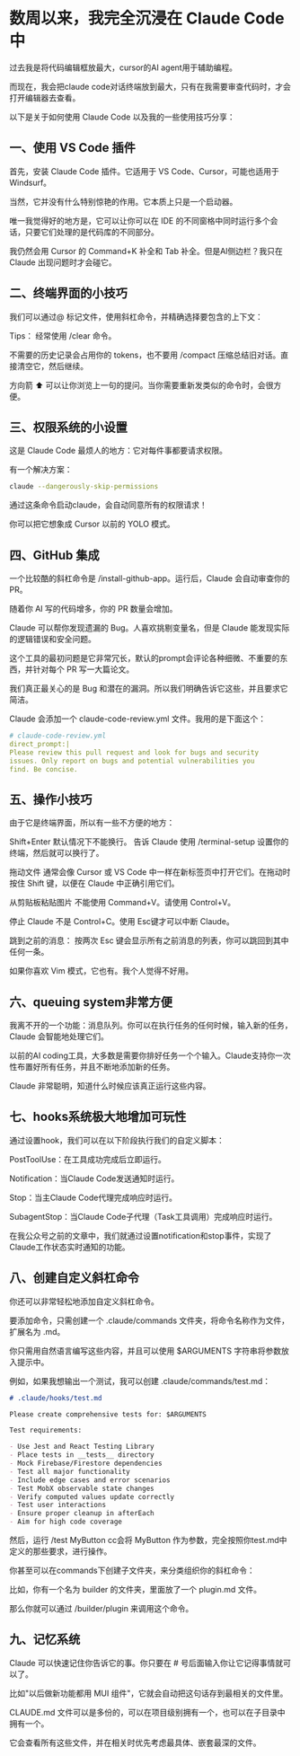 # 数周以来，我完全沉浸在 Claude Code 中

过去我是将代码编辑框放最大，cursor的AI agent用于辅助编程。

而现在，我会把claude code对话终端放到最大，只有在我需要审查代码时，才会打开编辑器去查看。

以下是关于如何使用 Claude Code 以及我的一些使用技巧分享：



## 一、使用 VS Code 插件

首先，安装 Claude Code 插件。它适用于 VS Code、Cursor，可能也适用于 Windsurf。

当然，它并没有什么特别惊艳的作用。它本质上只是一个启动器。

唯一我觉得好的地方是，它可以让你可以在 IDE 的不同窗格中同时运行多个会话，只要它们处理的是代码库的不同部分。




我仍然会用 Cursor 的 Command+K 补全和 Tab 补全。但是AI侧边栏？我只在 Claude 出现问题时才会碰它。



## 二、终端界面的小技巧

我们可以通过@ 标记文件，使用斜杠命令，并精确选择要包含的上下文：




Tips： 经常使用 /clear 命令。

不需要的历史记录会占用你的 tokens，也不要用 /compact 压缩总结旧对话。直接清空它，然后继续。

方向箭 ⬆️ 可以让你浏览上一句的提问。当你需要重新发类似的命令时，会很方便。



## 三、权限系统的小设置


这是 Claude Code 最烦人的地方：它对每件事都要请求权限。

有一个解决方案：



```bash
claude --dangerously-skip-permissions
```
通过这条命令启动claude，会自动同意所有的权限请求！

你可以把它想象成 Cursor 以前的 YOLO 模式。



## 四、GitHub 集成


一个比较酷的斜杠命令是 /install-github-app。运行后，Claude 会自动审查你的 PR。

随着你 AI 写的代码增多，你的 PR 数量会增加。

Claude 可以帮你发现遗漏的 Bug。人喜欢挑剔变量名，但是 Claude 能发现实际的逻辑错误和安全问题。




这个工具的最初问题是它非常冗长，默认的prompt会评论各种细微、不重要的东西，并针对每个 PR 写一大篇论文。

我们真正最关心的是 Bug 和潜在的漏洞。所以我们明确告诉它这些，并且要求它简洁。

Claude 会添加一个 claude-code-review.yml 文件。我用的是下面这个：

```yaml
# claude-code-review.yml
direct_prompt:|  
Please review this pull request and look for bugs and security 
issues. Only report on bugs and potential vulnerabilities you 
find. Be concise.
```


## 五、操作小技巧


由于它是终端界面，所以有一些不方便的地方：

Shift+Enter 默认情况下不能换行。 告诉 Claude 使用 /terminal-setup 设置你的终端，然后就可以换行了。

拖动文件 通常会像 Cursor 或 VS Code 中一样在新标签页中打开它们。在拖动时按住 Shift 键，以便在 Claude 中正确引用它们。

从剪贴板粘贴图片 不能使用 Command+V。请使用 Control+V。

停止 Claude 不是 Control+C。使用 Esc键才可以中断 Claude。

跳到之前的消息： 按两次 Esc 键会显示所有之前消息的列表，你可以跳回到其中任何一条。

如果你喜欢 Vim 模式，它也有。我个人觉得不好用。



## 六、queuing system非常方便


我离不开的一个功能：消息队列。你可以在执行任务的任何时候，输入新的任务，Claude 会智能地处理它们。

以前的AI coding工具，大多数是需要你排好任务一个个输入。Claude支持你一次性布置好所有任务，并且不断地添加新的任务。




Claude 非常聪明，知道什么时候应该真正运行这些内容。



## 七、hooks系统极大地增加可玩性
通过设置hook，我们可以在以下阶段执行我们的自定义脚本：

PostToolUse：在工具成功完成后立即运行。

Notification：当Claude Code发送通知时运行。

Stop：当主Claude Code代理完成响应时运行。

SubagentStop：当Claude Code子代理（Task工具调用）完成响应时运行。

在我公众号之前的文章中，我们就通过设置notification和stop事件，实现了Claude工作状态实时通知的功能。



## 八、创建自定义斜杠命令


你还可以非常轻松地添加自定义斜杠命令。

要添加命令，只需创建一个 .claude/commands 文件夹，将命令名称作为文件，扩展名为 .md。

你只需用自然语言编写这些内容，并且可以使用 $ARGUMENTS 字符串将参数放入提示中。

例如，如果我想输出一个测试，我可以创建 .claude/commands/test.md：

```markdown
# .claude/hooks/test.md

Please create comprehensive tests for: $ARGUMENTS

Test requirements:

- Use Jest and React Testing Library
- Place tests in __tests__ directory
- Mock Firebase/Firestore dependencies
- Test all major functionality
- Include edge cases and error scenarios
- Test MobX observable state changes
- Verify computed values update correctly
- Test user interactions
- Ensure proper cleanup in afterEach
- Aim for high code coverage
```
然后，运行 /test MyButton cc会将 MyButton 作为参数，完全按照你test.md中定义的那些要求，进行操作。



你甚至可以在commands下创建子文件夹，来分类组织你的斜杠命令：

比如，你有一个名为 builder 的文件夹，里面放了一个 plugin.md 文件。

那么你就可以通过 /builder/plugin 来调用这个命令。




## 九、记忆系统

Claude 可以快速记住你告诉它的事。你只要在 # 号后面输入你让它记得事情就可以了。

比如"以后做新功能都用 MUI 组件"，它就会自动把这句话存到最相关的文件里。

CLAUDE.md 文件可以是多份的，可以在项目级别拥有一个，也可以在子目录中拥有一个。

它会查看所有这些文件，并在相关时优先考虑最具体、嵌套最深的文件。
